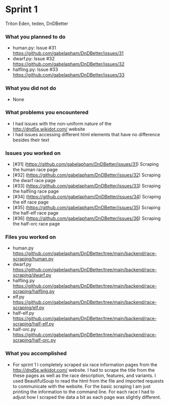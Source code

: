 # Sprint 1

Triton Eden, teden, DnDBetter

### What you planned to do
- human.py: Issue #31 https://github.com/gabelapham/DnDBetter/issues/31
- dwarf.py: Issue #32 https://github.com/gabelapham/DnDBetter/issues/32
- halfling.py: Issue #33 https://github.com/gabelapham/DnDBetter/issues/33

### What you did not do
- None

### What problems you encountered
- I had issues with the non-uniform nature of the http://dnd5e.wikidot.com/ website
- I had issues accessing different html elements that have no difference besides their text

### Issues you worked on
- [#31] (https://github.com/gabelapham/DnDBetter/issues/31) Scraping the human race page
- [#32] (https://github.com/gabelapham/DnDBetter/issues/32) Scraping the dwarf race page
- [#33] (https://github.com/gabelapham/DnDBetter/issues/33) Scraping the halfling race page
- [#34] (https://github.com/gabelapham/DnDBetter/issues/34) Scraping the elf race page
- [#35] (https://github.com/gabelapham/DnDBetter/issues/35) Scraping the half-elf race page
- [#36] (https://github.com/gabelapham/DnDBetter/issues/36) Scraping the half-orc race page

### Files you worked on
- human.py https://github.com/gabelapham/DnDBetter/tree/main/backend/race-scraping/human.py
- dwarf.py https://github.com/gabelapham/DnDBetter/tree/main/backend/race-scraping/dwarf.py
- halfling.py https://github.com/gabelapham/DnDBetter/tree/main/backend/race-scraping/halfling.py
- elf.py https://github.com/gabelapham/DnDBetter/tree/main/backend/race-scraping/elf.py
- half-elf.py https://github.com/gabelapham/DnDBetter/tree/main/backend/race-scraping/half-elf.py
- half-orc.py https://github.com/gabelapham/DnDBetter/tree/main/backend/race-scraping/half-orc.py

### What you accomplished
- For sprint 1 I completely scraped six race information pages from the http://dnd5e.wikidot.com/ website. I had to scrape the title from the these pages as well as 
the race description, features, and variants. I used BeautifulSoup to read the html from the file and imported requests to communicate with the website. For the basic
scraping I am just printing the information to the command line. For each race I had to adjust how I scraped the data a bit as each page was slightly different.
